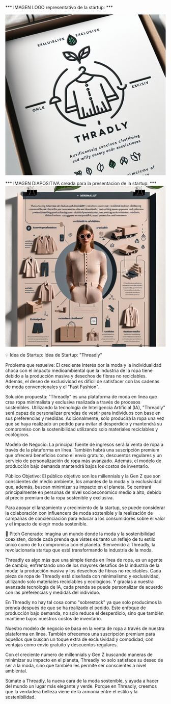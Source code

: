 ***  IMAGEN LOGO representativo de la startup:   ***

![ ](https://github.com/DiegoBacigalupo/Generacion_de_prompts_PF/blob/main/img-f85b7AhKXyDWEUBKinYzBAmQ.png)

***  IMAGEN DIAPOSITIVA creada para la presentacion de la startup:  *** 
![ ](https://github.com/DiegoBacigalupo/Generacion_de_prompts_PF/blob/main/img-vH5jctKmW6tR2bW2zg0dAJbS.png)


💡 Idea de Startup: 
Idea de Startup: "Threadly"

Problema que resuelve:
El creciente interés por la moda y la individualidad choca con el impacto medioambiental que la industria de la ropa tiene debido a la producción masiva y desechos de fibras no reciclables. Además, el deseo de exclusividad es difícil de satisfacer con las cadenas de moda convencionales y el "Fast Fashion".


Solución propuesta:
"Threadly" es una plataforma de moda en línea que crea ropa minimalista y exclusiva realizada a través de procesos sostenibles. Utilizando la tecnología de Inteligencia Artificial (IA), "Threadly" será capaz de personalizar prendas de vestir para individuos con base en sus preferencias y medidas. Adicionalmente, solo producirá la ropa una vez que se haya realizado un pedido para evitar el desperdicio y mantendrá su compromiso con la sostenibilidad utilizando solo materiales reciclables y ecológicos.


Modelo de Negocio:
La principal fuente de ingresos será la venta de ropa a través de la plataforma en línea. También habrá una suscripción premium que ofrecerá beneficios como el envío gratuito, descuentos regulares y un servicio de personalización de ropa más avanzado. Además, el modelo de producción bajo demanda mantendrá bajos los costos de inventario.


Público Objetivo:
El público objetivo son los millennials y la Gen Z que son conscientes del medio ambiente, los amantes de la moda y la exclusividad que, además, buscan minimizar su impacto en el planeta. Se centrará principalmente en personas de nivel socioeconómico medio a alto, debido al precio premium de la ropa sostenible y exclusiva.

Para apoyar el lanzamiento y crecimiento de la startup, se puede considerar la colaboración con influencers de moda sostenible y la realización de campañas de concienciación para educar a los consumidores sobre el valor y el impacto de elegir moda sostenible.


📢 Pitch Generado: 
Imagina un mundo donde la moda y la sostenibilidad coexisten, donde cada prenda que vistes es tanto un reflejo de tu estilo único como de tu compromiso con el planeta. Bienvenido a Threadly, la revolucionaria startup que está transformando la industria de la moda.

Threadly es algo más que una simple tienda en línea de ropa, es un agente de cambio, enfrentando uno de los mayores desafíos de la industria de la moda: la producción masiva y los desechos de fibras no reciclables. Cada pieza de ropa de Threadly está diseñada con minimalismo y exclusividad, utilizando solo materiales reciclables y ecológicos. Y gracias a nuestra avanzada tecnología de IA, cada prenda se puede personalizar de acuerdo con las preferencias y medidas del individuo.

En Threadly no hay tal cosa como "sobrestock" ya que solo producimos la prenda después de que se ha realizado el pedido. Este enfoque de producción bajo demanda, no solo reduce el desperdicio, sino que también mantiene bajos nuestros costos de inventario.

Nuestro modelo de negocio se basa en la venta de ropa a través de nuestra plataforma en línea. También ofrecemos una suscripción premium para aquellos que buscan un toque extra de exclusividad y comodidad, con ventajas como envío gratuito y descuentos regulares.

Con el creciente número de millennials y Gen Z buscando maneras de minimizar su impacto en el planeta, Threadly no solo satisface su deseo de ser a la moda, sino que también les permite ser conscientes a nivel ambiental.

Súmate a Threadly, la nueva cara de la moda sostenible, y ayuda a hacer del mundo un lugar más elegante y verde. Porque en Threadly, creemos que la verdadera belleza viene de la armonía entre el estilo y la sostenibilidad.
